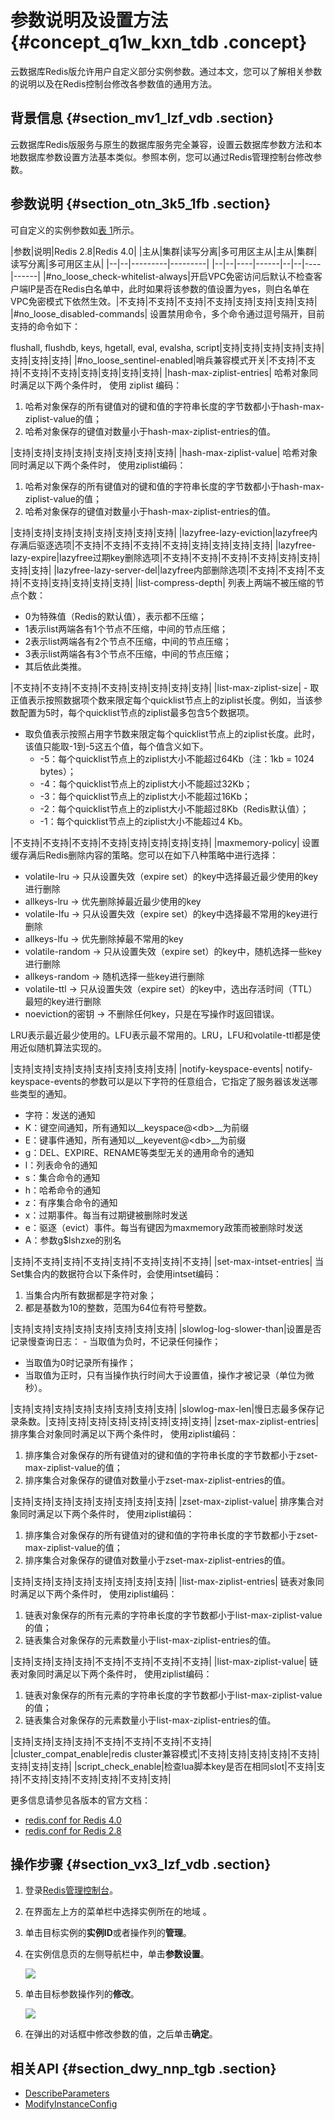 # 参数说明及设置方法 {#concept_q1w_kxn_tdb .concept}

云数据库Redis版允许用户自定义部分实例参数。通过本文，您可以了解相关参数的说明以及在Redis控制台修改各参数值的通用方法。

## 背景信息 {#section_mv1_lzf_vdb .section}

云数据库Redis版服务与原生的数据库服务完全兼容，设置云数据库参数方法和本地数据库参数设置方法基本类似。参照本例，您可以通过Redis管理控制台修改参数。

## 参数说明 {#section_otn_3k5_1fb .section}

可自定义的实例参数如[表 1](#table_tvp_r1v_1fb)所示。

|参数|说明|Redis 2.8|Redis 4.0|
|主从|集群|读写分离|多可用区主从|主从|集群|读写分离|多可用区主从|
|--|--|---------|---------|
|--|--|----|------|--|--|----|------|
|\#no\_loose\_check-whitelist-always|开启VPC免密访问后默认不检查客户端IP是否在Redis白名单中，此时如果将该参数的值设置为yes，则白名单在VPC免密模式下依然生效。|不支持|不支持|不支持|不支持|支持|支持|支持|支持|
|\#no\_loose\_disabled-commands| 设置禁用命令，多个命令通过逗号隔开，目前支持的命令如下：

 flushall, flushdb, keys, hgetall, eval, evalsha, script|支持|支持|支持|支持|支持|支持|支持|支持|
|\#no\_loose\_sentinel-enabled|哨兵兼容模式开关|不支持|不支持|不支持|不支持|支持|支持|支持|支持|
|hash-max-ziplist-entries| 哈希对象同时满足以下两个条件时， 使用 ziplist 编码：

 1.  哈希对象保存的所有键值对的键和值的字符串长度的字节数都小于hash-max-ziplist-value的值；
2.  哈希对象保存的键值对数量小于hash-max-ziplist-entries的值。

 |支持|支持|支持|支持|支持|支持|支持|支持|
|hash-max-ziplist-value| 哈希对象同时满足以下两个条件时， 使用ziplist编码：

 1.  哈希对象保存的所有键值对的键和值的字符串长度的字节数都小于hash-max-ziplist-value的值；
2.  哈希对象保存的键值对数量小于hash-max-ziplist-entries的值。

 |支持|支持|支持|支持|支持|支持|支持|支持|
|lazyfree-lazy-eviction|lazyfree内存满后驱逐选项|不支持|不支持|不支持|不支持|支持|支持|支持|支持|
|lazyfree-lazy-expire|lazyfree过期key删除选项|不支持|不支持|不支持|不支持|支持|支持|支持|支持|
|lazyfree-lazy-server-del|lazyfree内部删除选项|不支持|不支持|不支持|不支持|支持|支持|支持|支持|
|list-compress-depth| 列表上两端不被压缩的节点个数：

 -   0为特殊值（Redis的默认值），表示都不压缩；
-   1表示list两端各有1个节点不压缩，中间的节点压缩；
-   2表示list两端各有2个节点不压缩，中间的节点压缩；
-   3表示list两端各有3个节点不压缩，中间的节点压缩；
-   其后依此类推。

 |不支持|不支持|不支持|不支持|支持|支持|支持|支持|
|list-max-ziplist-size| -   取正值表示按照数据项个数来限定每个quicklist节点上的ziplist长度。例如，当该参数配置为5时，每个quicklist节点的ziplist最多包含5个数据项。
-   取负值表示按照占用字节数来限定每个quicklist节点上的ziplist长度。此时，该值只能取-1到-5这五个值，每个值含义如下。
    -   -5：每个quicklist节点上的ziplist大小不能超过64Kb（注：1kb = 1024 bytes）；
    -   -4：每个quicklist节点上的ziplist大小不能超过32Kb；
    -   -3：每个quicklist节点上的ziplist大小不能超过16Kb；
    -   -2：每个quicklist节点上的ziplist大小不能超过8Kb（Redis默认值）；
    -   -1：每个quicklist节点上的ziplist大小不能超过4 Kb。

 |不支持|不支持|不支持|不支持|支持|支持|支持|支持|
|maxmemory-policy| 设置缓存满后Redis删除内容的策略。您可以在如下八种策略中进行选择：

 -   volatile-lru -\> 只从设置失效（expire set）的key中选择最近最少使用的key进行删除
-   allkeys-lru -\> 优先删除掉最近最少使用的key
-   volatile-lfu -\> 只从设置失效（expire set）的key中选择最不常用的key进行删除
-   allkeys-lfu -\> 优先删除掉最不常用的key
-   volatile-random -\> 只从设置失效（expire set）的key中，随机选择一些key进行删除
-   allkeys-random -\> 随机选择一些key进行删除
-   volatile-ttl -\> 只从设置失效（expire set）的key中，选出存活时间（TTL）最短的key进行删除
-   noeviction的密钥 -\> 不删除任何key，只是在写操作时返回错误。

 LRU表示最近最少使用的。LFU表示最不常用的。LRU，LFU和volatile-ttl都是使用近似随机算法实现的。

 |支持|支持|支持|支持|支持|支持|支持|支持|
|notify-keyspace-events| notify-keyspace-events的参数可以是以下字符的任意组合，它指定了服务器该发送哪些类型的通知。

 -   字符：发送的通知
-   K：键空间通知，所有通知以\_\_keyspace@<db\>\_\_为前缀
-   E：键事件通知，所有通知以\_\_keyevent@<db\>\_\_为前缀
-   g：DEL、EXPIRE、RENAME等类型无关的通用命令的通知
-   l：列表命令的通知
-   s：集合命令的通知
-   h：哈希命令的通知
-   z：有序集合命令的通知
-   x：过期事件。每当有过期键被删除时发送
-   e：驱逐（evict）事件。每当有键因为maxmemory政策而被删除时发送
-   A：参数g$lshzxe的别名

 |支持|不支持|支持|不支持|支持|不支持|支持|不支持|
|set-max-intset-entries| 当Set集合内的数据符合以下条件时，会使用intset编码：

 1.  当集合内所有数据都是字符对象；
2.  都是基数为10的整数，范围为64位有符号整数。

 |支持|支持|支持|支持|支持|支持|支持|支持|
|slowlog-log-slower-than|设置是否记录慢查询日志： -   当取值为负时，不记录任何操作；
-   当取值为0时记录所有操作；
-   当取值为正时，只有当操作执行时间大于设置值，操作才被记录（单位为微秒）。

 |支持|支持|支持|支持|支持|支持|支持|支持|
|slowlog-max-len|慢日志最多保存记录条数。|支持|支持|支持|支持|支持|支持|支持|支持|
|zset-max-ziplist-entries| 排序集合对象同时满足以下两个条件时， 使用ziplist编码：

 1.  排序集合对象保存的所有键值对的键和值的字符串长度的字节数都小于zset-max-ziplist-value的值；
2.  排序集合对象保存的键值对数量小于zset-max-ziplist-entries的值。

 |支持|支持|支持|支持|支持|支持|支持|支持|
|zset-max-ziplist-value| 排序集合对象同时满足以下两个条件时， 使用ziplist编码：

 1.  排序集合对象保存的所有键值对的键和值的字符串长度的字节数都小于zset-max-ziplist-value的值；
2.  排序集合对象保存的键值对数量小于zset-max-ziplist-entries的值。

 |支持|支持|支持|支持|支持|支持|支持|支持|
|list-max-ziplist-entries| 链表对象同时满足以下两个条件时， 使用ziplist编码：

 1.  链表对象保存的所有元素的字符串长度的字节数都小于list-max-ziplist-value的值；
2.  链表集合对象保存的元素数量小于list-max-ziplist-entries的值。

 |支持|支持|支持|支持|不支持|不支持|不支持|不支持|
|list-max-ziplist-value| 链表对象同时满足以下两个条件时， 使用ziplist编码：

 1.  链表对象保存的所有元素的字符串长度的字节数都小于list-max-ziplist-value的值；
2.  链表集合对象保存的元素数量小于list-max-ziplist-entries的值。

 |支持|支持|支持|支持|不支持|不支持|不支持|不支持|
|cluster\_compat\_enable|redis cluster兼容模式|不支持|支持|支持|支持|不支持|支持|支持|支持|
|script\_check\_enable|检查lua脚本key是否在相同slot|不支持|支持|不支持|支持|不支持|支持|不支持|支持|

更多信息请参见各版本的官方文档：

-   [redis.conf for Redis 4.0](https://raw.githubusercontent.com/antirez/redis/4.0/redis.conf?spm=a2c4g.11186623.2.2.1144244bONseXl&file=redis.conf)
-   [redis.conf for Redis 2.8](https://raw.githubusercontent.com/antirez/redis/2.8/redis.conf)

## 操作步骤 {#section_vx3_lzf_vdb .section}

1.  登录[Redis管理控制台](https://kvstore.console.aliyun.com/)。
2.  在界面左上方的菜单栏中选择实例所在的地域 。
3.  单击目标实例的**实例ID**或者操作列的**管理**。
4.  在实例信息页的左侧导航栏中，单击**参数设置**。

    ![](http://static-aliyun-doc.oss-cn-hangzhou.aliyuncs.com/assets/img/3137/156211805313235_zh-CN.png)

5.  单击目标参数操作列的**修改**。

    ![](http://static-aliyun-doc.oss-cn-hangzhou.aliyuncs.com/assets/img/3137/156211805313236_zh-CN.png)

6.  在弹出的对话框中修改参数的值，之后单击**确定**。

## 相关API {#section_dwy_nnp_tgb .section}

-   [DescribeParameters](../../../../intl.zh-CN/API参考/参数管理/DescribeParameters.md#)
-   [ModifyInstanceConfig](../../../../intl.zh-CN/API参考/参数管理/ModifyInstanceConfig.md#)

